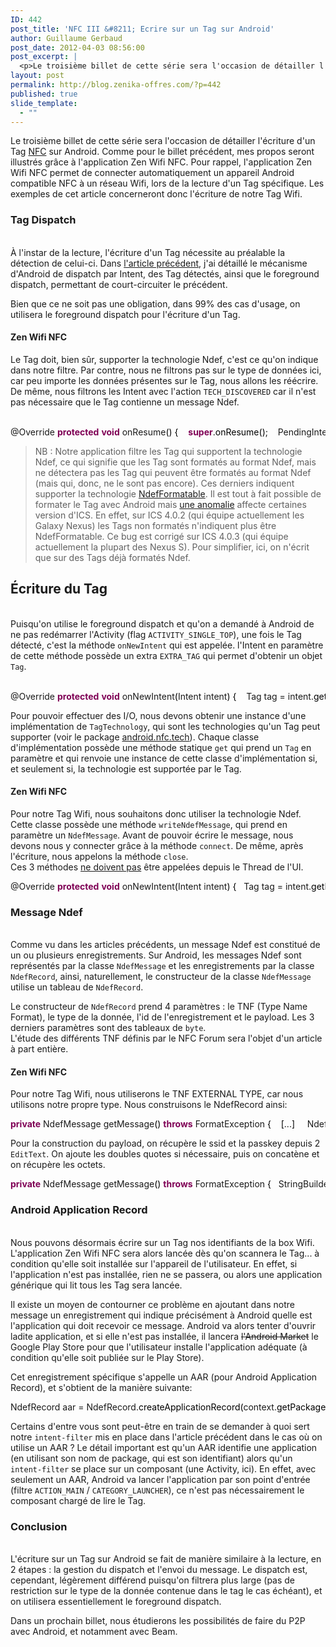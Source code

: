 ```yaml
---
ID: 442
post_title: 'NFC III &#8211; Ecrire sur un Tag sur Android'
author: Guillaume Gerbaud
post_date: 2012-04-03 08:56:00
post_excerpt: |
  <p>Le troisième billet de cette série sera l'occasion de détailler l'écriture d'un Tag <a href="/index.php?tag/nfc">NFC</a> sur Android. Comme pour le billet précédent, mes propos seront illustrés grâce à l'application Zen Wifi NFC. Pour rappel, l'application Zen Wifi NFC permet de connecter automatiquement un appareil Android compatible NFC à un réseau Wifi, lors de la lecture d'un Tag spécifique. Les exemples de cet article concerneront donc l'écriture de notre Tag Wifi.</p>
layout: post
permalink: http://blog.zenika-offres.com/?p=442
published: true
slide_template:
  - ""
---
```

<p>Le troisième billet de cette série sera l'occasion de détailler l'écriture d'un Tag <a href="/index.php?tag/nfc">NFC</a> sur Android. Comme pour le billet précédent, mes propos seront illustrés grâce à l'application Zen Wifi NFC. Pour rappel, l'application Zen Wifi NFC permet de connecter automatiquement un appareil Android compatible NFC à un réseau Wifi, lors de la lecture d'un Tag spécifique. Les exemples de cet article concerneront donc l'écriture de notre Tag Wifi.</p>
<!--more-->
<h3>Tag Dispatch</h3> <p><br />
À l'instar de la lecture, l'écriture d'un Tag nécessite au préalable la détection de celui-ci. Dans <a href="/index.php?post/2012/03/20/NFC-Lecture-d-un-Tag-sur-Android">l'article précédent</a>, j'ai détaillé le mécanisme d'Android de dispatch par Intent, des Tag détectés, ainsi que le foreground dispatch, permettant de court-circuiter le précédent. <br /></p> <p>Bien que ce ne soit pas une obligation, dans 99% des cas d'usage, on utilisera le foreground dispatch pour l'écriture d'un Tag.</p> <h4>Zen Wifi NFC</h4> <p>Le Tag doit, bien sûr, supporter la technologie Ndef, c'est ce qu'on indique dans notre filtre. Par contre, nous ne filtrons pas sur le type de données ici, car peu importe les données présentes sur le Tag, nous allons les réécrire.<br />
De même, nous filtrons les Intent avec l'action <code>TECH_DISCOVERED</code> car il n'est pas nécessaire que le Tag contienne un message Ndef.<br />
<br /></p> <pre class="java code java" style="font-family:inherit">@Override <span style="color: #7F0055; font-weight: bold;">protected</span> <span style="color: #7F0055; font-weight: bold;">void</span> onResume<span style="color: #000000;">&#40;</span><span style="color: #000000;">&#41;</span> <span style="color: #000000;">&#123;</span> 	<span style="color: #7F0055; font-weight: bold;">super</span>.<span style="color: #000000;">onResume</span><span style="color: #000000;">&#40;</span><span style="color: #000000;">&#41;</span>; 	PendingIntent pendingIntent = PendingIntent.<span style="color: #000000;">getActivity</span><span style="color: #000000;">&#40;</span>getApplicationContext<span style="color: #000000;">&#40;</span><span style="color: #000000;">&#41;</span>, 0, 			<span style="color: #7F0055; font-weight: bold;">new</span> Intent<span style="color: #000000;">&#40;</span><span style="color: #7F0055; font-weight: bold;">this</span>, getClass<span style="color: #000000;">&#40;</span><span style="color: #000000;">&#41;</span><span style="color: #000000;">&#41;</span>.<span style="color: #000000;">addFlags</span><span style="color: #000000;">&#40;</span>Intent.<span style="color: #000000;">FLAG_ACTIVITY_SINGLE_TOP</span><span style="color: #000000;">&#41;</span>, 0<span style="color: #000000;">&#41;</span>; &nbsp; 	IntentFilter ndef = <span style="color: #7F0055; font-weight: bold;">new</span> IntentFilter<span style="color: #000000;">&#40;</span>NfcAdapter.<span style="color: #000000;">ACTION_TECH_DISCOVERED</span><span style="color: #000000;">&#41;</span>; 	IntentFilter<span style="color: #000000;">&#91;</span><span style="color: #000000;">&#93;</span> intentFiltersArray = <span style="color: #7F0055; font-weight: bold;">new</span> IntentFilter<span style="color: #000000;">&#91;</span><span style="color: #000000;">&#93;</span> <span style="color: #000000;">&#123;</span>ndef<span style="color: #000000;">&#125;</span>; &nbsp; 	<span style="color: #000000;">String</span><span style="color: #000000;">&#91;</span><span style="color: #000000;">&#93;</span><span style="color: #000000;">&#91;</span><span style="color: #000000;">&#93;</span> techListsArray = <span style="color: #7F0055; font-weight: bold;">new</span> <span style="color: #000000;">String</span><span style="color: #000000;">&#91;</span><span style="color: #000000;">&#93;</span><span style="color: #000000;">&#91;</span><span style="color: #000000;">&#93;</span> <span style="color: #000000;">&#123;</span><span style="color: #7F0055; font-weight: bold;">new</span> <span style="color: #000000;">String</span><span style="color: #000000;">&#91;</span><span style="color: #000000;">&#93;</span> <span style="color: #000000;">&#123;</span>Ndef.<span style="color: #7F0055; font-weight: bold;">class</span>.<span style="color: #000000;">getName</span><span style="color: #000000;">&#40;</span><span style="color: #000000;">&#41;</span><span style="color: #000000;">&#125;</span><span style="color: #000000;">&#125;</span>; &nbsp; 	mNfcAdapter.<span style="color: #000000;">enableForegroundDispatch</span><span style="color: #000000;">&#40;</span><span style="color: #7F0055; font-weight: bold;">this</span>, pendingIntent, intentFiltersArray, techListsArray<span style="color: #000000;">&#41;</span>; <span style="color: #000000;">&#125;</span></pre> <blockquote><p>NB&nbsp;: Notre application filtre les Tag qui supportent la technologie Ndef, ce qui signifie que les Tag sont formatés au format Ndef, mais ne détectera pas les Tag qui peuvent être formatés au format Ndef (mais qui, donc, ne le sont pas encore). Ces derniers indiquent supporter la technologie <a href="http://developer.android.com/reference/android/nfc/tech/NdefFormatable.html">NdefFormatable</a>. Il est tout à fait possible de formater le Tag avec Android mais <a href="http://code.google.com/p/android/issues/detail?id=22258">une anomalie</a> affecte certaines version d'ICS. En effet, sur ICS 4.0.2 (qui équipe actuellement les Galaxy Nexus) les Tags non formatés n'indiquent plus être NdefFormatable. Ce bug est corrigé sur ICS 4.0.3 (qui équipe actuellement la plupart des Nexus S). Pour simplifier, ici, on n'écrit que sur des Tags déjà formatés Ndef.</p></blockquote> <h2>Écriture du Tag</h2> <p><br />
Puisqu'on utilise le foreground dispatch et qu'on a demandé à Android de ne pas redémarrer l'Activity (flag <code>ACTIVITY_SINGLE_TOP</code>), une fois le Tag détecté, c'est la méthode <code>onNewIntent</code> qui est appelée. l'Intent en paramètre de cette méthode possède un extra <code>EXTRA_TAG</code> qui permet d'obtenir un objet <code>Tag</code>.<br />
<br /></p> <pre class="java code java" style="font-family:inherit">@Override <span style="color: #7F0055; font-weight: bold;">protected</span> <span style="color: #7F0055; font-weight: bold;">void</span> onNewIntent<span style="color: #000000;">&#40;</span>Intent intent<span style="color: #000000;">&#41;</span> <span style="color: #000000;">&#123;</span> 	Tag tag = intent.<span style="color: #000000;">getParcelableExtra</span><span style="color: #000000;">&#40;</span>NfcAdapter.<span style="color: #000000;">EXTRA_TAG</span><span style="color: #000000;">&#41;</span>; 	<span style="color: #000000;">&#91;</span>...<span style="color: #000000;">&#93;</span> <span style="color: #000000;">&#125;</span></pre> <p>Pour pouvoir effectuer des I/O, nous devons obtenir une instance d'une implémentation de <code>TagTechnology</code>, qui sont les technologies qu'un Tag peut supporter (voir le package <a href="http://developer.android.com/reference/android/nfc/tech/package-summary.html">android.nfc.tech</a>). Chaque classe d'implémentation possède une méthode statique <code>get</code> qui prend un <code>Tag</code> en paramètre et qui renvoie une instance de cette classe d'implémentation si, et seulement si, la technologie est supportée par le Tag.</p> <h4>Zen Wifi NFC</h4> <p>Pour notre Tag Wifi, nous souhaitons donc utiliser la technologie Ndef. Cette classe possède une méthode <code>writeNdefMessage</code>, qui prend en paramètre un <code>NdefMessage</code>. Avant de pouvoir écrire le message, nous devons nous y connecter grâce à la méthode <code>connect</code>. De même, après l'écriture, nous appelons la méthode <code>close</code>.<br />
Ces 3 méthodes <ins>ne doivent pas</ins> être appelées depuis le Thread de l'UI. <br /></p> <pre class="java code java" style="font-family:inherit">@Override <span style="color: #7F0055; font-weight: bold;">protected</span> <span style="color: #7F0055; font-weight: bold;">void</span> onNewIntent<span style="color: #000000;">&#40;</span>Intent intent<span style="color: #000000;">&#41;</span> <span style="color: #000000;">&#123;</span> 	Tag tag = intent.<span style="color: #000000;">getParcelableExtra</span><span style="color: #000000;">&#40;</span>NfcAdapter.<span style="color: #000000;">EXTRA_TAG</span><span style="color: #000000;">&#41;</span>; 	<span style="color: #7F0055; font-weight: bold;">final</span> Ndef ndef = Ndef.<span style="color: #000000;">get</span><span style="color: #000000;">&#40;</span>tag<span style="color: #000000;">&#41;</span>; 	<span style="color: #7F0055; font-weight: bold;">new</span> <span style="color: #000000;">Thread</span><span style="color: #000000;">&#40;</span><span style="color: #7F0055; font-weight: bold;">new</span> <span style="color: #000000;">Runnable</span><span style="color: #000000;">&#40;</span><span style="color: #000000;">&#41;</span> <span style="color: #000000;">&#123;</span> &nbsp; 		@Override 		<span style="color: #7F0055; font-weight: bold;">public</span> <span style="color: #7F0055; font-weight: bold;">void</span> run<span style="color: #000000;">&#40;</span><span style="color: #000000;">&#41;</span> <span style="color: #000000;">&#123;</span> 			<span style="color: #7F0055; font-weight: bold;">try</span> <span style="color: #000000;">&#123;</span> 				ndef.<span style="color: #000000;">connect</span><span style="color: #000000;">&#40;</span><span style="color: #000000;">&#41;</span>; 				<span style="color: #7F0055; font-weight: bold;">try</span> <span style="color: #000000;">&#123;</span> 					ndef.<span style="color: #000000;">writeNdefMessage</span><span style="color: #000000;">&#40;</span>getMessage<span style="color: #000000;">&#40;</span><span style="color: #000000;">&#41;</span><span style="color: #000000;">&#41;</span>; 				<span style="color: #000000;">&#125;</span> 				<span style="color: #7F0055; font-weight: bold;">catch</span><span style="color: #000000;">&#40;</span>FormatException e<span style="color: #000000;">&#41;</span> <span style="color: #000000;">&#123;</span> 					Log.<span style="color: #000000;">e</span><span style="color: #000000;">&#40;</span><span style="color: #888888;">&quot;NFC&quot;</span>, e.<span style="color: #000000;">getMessage</span><span style="color: #000000;">&#40;</span><span style="color: #000000;">&#41;</span>, e<span style="color: #000000;">&#41;</span>; 				<span style="color: #000000;">&#125;</span> 				ndef.<span style="color: #000000;">close</span><span style="color: #000000;">&#40;</span><span style="color: #000000;">&#41;</span>; 			<span style="color: #000000;">&#125;</span> 			<span style="color: #7F0055; font-weight: bold;">catch</span><span style="color: #000000;">&#40;</span><span style="color: #000000;">IOException</span> e<span style="color: #000000;">&#41;</span> <span style="color: #000000;">&#123;</span> 				Log.<span style="color: #000000;">e</span><span style="color: #000000;">&#40;</span><span style="color: #888888;">&quot;NFC&quot;</span>, e.<span style="color: #000000;">getMessage</span><span style="color: #000000;">&#40;</span><span style="color: #000000;">&#41;</span>, e<span style="color: #000000;">&#41;</span>; 			<span style="color: #000000;">&#125;</span> 		<span style="color: #000000;">&#125;</span> 	<span style="color: #000000;">&#125;</span><span style="color: #000000;">&#41;</span>.<span style="color: #000000;">start</span><span style="color: #000000;">&#40;</span><span style="color: #000000;">&#41;</span>; <span style="color: #000000;">&#125;</span></pre> <h3>Message Ndef</h3> <p><br />
Comme vu dans les articles précédents, un message Ndef est constitué de un ou plusieurs enregistrements. Sur Android, les messages Ndef sont représentés par la classe <code>NdefMessage</code> et les enregistrements par la classe <code>NdefRecord</code>, ainsi, naturellement, le constructeur de la classe <code>NdefMessage</code> utilise un tableau de <code>NdefRecord</code>.<br /></p> <p>Le constructeur de <code>NdefRecord</code> prend 4 paramètres&nbsp;: le TNF (Type Name Format), le type de la donnée, l'id de l'enregistrement et le payload. Les 3 derniers paramètres sont des tableaux de <code>byte</code>.<br />
L'étude des différents TNF définis par le NFC Forum sera l'objet d'un article à part entière.</p> <h4>Zen Wifi NFC</h4> <p>Pour notre Tag Wifi, nous utiliserons le TNF EXTERNAL TYPE, car nous utilisons notre propre type. Nous construisons le NdefRecord ainsi: <br /></p> <pre class="java code java" style="font-family:inherit"><span style="color: #7F0055; font-weight: bold;">private</span> NdefMessage getMessage<span style="color: #000000;">&#40;</span><span style="color: #000000;">&#41;</span> <span style="color: #7F0055; font-weight: bold;">throws</span> FormatException <span style="color: #000000;">&#123;</span> 	<span style="color: #000000;">&#91;</span>...<span style="color: #000000;">&#93;</span> 	NdefRecord record = <span style="color: #7F0055; font-weight: bold;">new</span> NdefRecord<span style="color: #000000;">&#40;</span>NdefRecord.<span style="color: #000000;">TNF_EXTERNAL_TYPE</span>, 							<span style="color: #888888;">&quot;zenika.com:zenwifi&quot;</span>.<span style="color: #000000;">getBytes</span><span style="color: #000000;">&#40;</span><span style="color: #000000;">&#41;</span>, <span style="color: #7F0055; font-weight: bold;">new</span> <span style="color: #7F0055; font-weight: bold;">byte</span><span style="color: #000000;">&#91;</span>0<span style="color: #000000;">&#93;</span>, payload<span style="color: #000000;">&#41;</span>; &nbsp; 	NdefRecord<span style="color: #000000;">&#91;</span><span style="color: #000000;">&#93;</span> records = <span style="color: #000000;">&#123;</span>record<span style="color: #000000;">&#125;</span>; 	NdefMessage msg = <span style="color: #7F0055; font-weight: bold;">new</span> NdefMessage<span style="color: #000000;">&#40;</span>records<span style="color: #000000;">&#41;</span>; 	<span style="color: #7F0055; font-weight: bold;">return</span> msg; <span style="color: #000000;">&#125;</span></pre> <p>Pour la construction du payload, on récupère le ssid et la passkey depuis 2 <code>EditText</code>. On ajoute les doubles quotes si nécessaire, puis on concatène et on récupère les octets. <br /></p> <pre class="java code java" style="font-family:inherit"><span style="color: #7F0055; font-weight: bold;">private</span> NdefMessage getMessage<span style="color: #000000;">&#40;</span><span style="color: #000000;">&#41;</span> <span style="color: #7F0055; font-weight: bold;">throws</span> FormatException <span style="color: #000000;">&#123;</span> 	StringBuilder payloadBuilder = <span style="color: #7F0055; font-weight: bold;">new</span> StringBuilder<span style="color: #000000;">&#40;</span><span style="color: #000000;">&#41;</span>; &nbsp; 	<span style="color: #000000;">String</span> ssid = mSSID.<span style="color: #000000;">getText</span><span style="color: #000000;">&#40;</span><span style="color: #000000;">&#41;</span>.<span style="color: #000000;">toString</span><span style="color: #000000;">&#40;</span><span style="color: #000000;">&#41;</span>; 	<span style="color: #7F0055;font-weight: bold;">if</span><span style="color: #000000;">&#40;</span>TextUtils.<span style="color: #000000;">isEmpty</span><span style="color: #000000;">&#40;</span>ssid<span style="color: #000000;">&#41;</span><span style="color: #000000;">&#41;</span> <span style="color: #7F0055; font-weight: bold;">throw</span> <span style="color: #7F0055; font-weight: bold;">new</span> FormatException<span style="color: #000000;">&#40;</span><span style="color: #888888;">&quot;SSID is empty&quot;</span><span style="color: #000000;">&#41;</span>; &nbsp; 	<span style="color: #7F0055;font-weight: bold;">if</span><span style="color: #000000;">&#40;</span><span style="color: #000000;">!</span>ssid.<span style="color: #000000;">startsWith</span><span style="color: #000000;">&#40;</span>DOUBLE_QUOTE<span style="color: #000000;">&#41;</span><span style="color: #000000;">&#41;</span> payloadBuilder.<span style="color: #000000;">append</span><span style="color: #000000;">&#40;</span>DOUBLE_QUOTE<span style="color: #000000;">&#41;</span>; 	payloadBuilder.<span style="color: #000000;">append</span><span style="color: #000000;">&#40;</span>ssid<span style="color: #000000;">&#41;</span>; 	<span style="color: #7F0055;font-weight: bold;">if</span><span style="color: #000000;">&#40;</span><span style="color: #000000;">!</span>ssid.<span style="color: #000000;">endsWith</span><span style="color: #000000;">&#40;</span>DOUBLE_QUOTE<span style="color: #000000;">&#41;</span><span style="color: #000000;">&#41;</span> payloadBuilder.<span style="color: #000000;">append</span><span style="color: #000000;">&#40;</span>DOUBLE_QUOTE<span style="color: #000000;">&#41;</span>; &nbsp; 	<span style="color: #7F0055;font-weight: bold;">if</span><span style="color: #000000;">&#40;</span>payloadBuilder.<span style="color: #000000;">length</span><span style="color: #000000;">&#40;</span><span style="color: #000000;">&#41;</span> <span style="color: #000000;">&lt;</span>= <span style="color: #cc66cc;">2</span><span style="color: #000000;">&#41;</span> <span style="color: #7F0055; font-weight: bold;">throw</span> <span style="color: #7F0055; font-weight: bold;">new</span> FormatException<span style="color: #000000;">&#40;</span><span style="color: #888888;">&quot;SSID is empty&quot;</span><span style="color: #000000;">&#41;</span>; &nbsp; 	<span style="color: #7F0055; font-weight: bold;">int</span> ssidSize = payloadBuilder.<span style="color: #000000;">length</span><span style="color: #000000;">&#40;</span><span style="color: #000000;">&#41;</span>; &nbsp; 	<span style="color: #000000;">String</span> pwd = mPSK.<span style="color: #000000;">getText</span><span style="color: #000000;">&#40;</span><span style="color: #000000;">&#41;</span>.<span style="color: #000000;">toString</span><span style="color: #000000;">&#40;</span><span style="color: #000000;">&#41;</span>; 	<span style="color: #7F0055;font-weight: bold;">if</span><span style="color: #000000;">&#40;</span>TextUtils.<span style="color: #000000;">isEmpty</span><span style="color: #000000;">&#40;</span>pwd<span style="color: #000000;">&#41;</span><span style="color: #000000;">&#41;</span> <span style="color: #7F0055; font-weight: bold;">throw</span> <span style="color: #7F0055; font-weight: bold;">new</span> FormatException<span style="color: #000000;">&#40;</span><span style="color: #888888;">&quot;Password is empty&quot;</span><span style="color: #000000;">&#41;</span>; &nbsp; 	<span style="color: #7F0055;font-weight: bold;">if</span><span style="color: #000000;">&#40;</span><span style="color: #000000;">!</span>pwd.<span style="color: #000000;">startsWith</span><span style="color: #000000;">&#40;</span>DOUBLE_QUOTE<span style="color: #000000;">&#41;</span><span style="color: #000000;">&#41;</span> payloadBuilder.<span style="color: #000000;">append</span><span style="color: #000000;">&#40;</span>DOUBLE_QUOTE<span style="color: #000000;">&#41;</span>; 	payloadBuilder.<span style="color: #000000;">append</span><span style="color: #000000;">&#40;</span>pwd<span style="color: #000000;">&#41;</span>; 	<span style="color: #7F0055;font-weight: bold;">if</span><span style="color: #000000;">&#40;</span><span style="color: #000000;">!</span>pwd.<span style="color: #000000;">endsWith</span><span style="color: #000000;">&#40;</span>DOUBLE_QUOTE<span style="color: #000000;">&#41;</span><span style="color: #000000;">&#41;</span> payloadBuilder.<span style="color: #000000;">append</span><span style="color: #000000;">&#40;</span>DOUBLE_QUOTE<span style="color: #000000;">&#41;</span>; &nbsp; 	<span style="color: #7F0055;font-weight: bold;">if</span><span style="color: #000000;">&#40;</span>payloadBuilder.<span style="color: #000000;">length</span><span style="color: #000000;">&#40;</span><span style="color: #000000;">&#41;</span> <span style="color: #000000;">&lt;</span>= ssidSize + <span style="color: #cc66cc;">2</span><span style="color: #000000;">&#41;</span> <span style="color: #7F0055; font-weight: bold;">throw</span> <span style="color: #7F0055; font-weight: bold;">new</span> FormatException<span style="color: #000000;">&#40;</span><span style="color: #888888;">&quot;Password is empty&quot;</span><span
style="color: #000000;">&#41;</span>; &nbsp; 	<span style="color: #7F0055; font-weight: bold;">byte</span><span style="color: #000000;">&#91;</span><span style="color: #000000;">&#93;</span> payload = payloadBuilder.<span style="color: #000000;">toString</span><span style="color: #000000;">&#40;</span><span style="color: #000000;">&#41;</span>.<span style="color: #000000;">getBytes</span><span style="color: #000000;">&#40;</span><span style="color: #000000;">&#41;</span>; &nbsp; 	<span style="color: #000000;">&#91;</span>...<span style="color: #000000;">&#93;</span> 	<span style="color: #7F0055; font-weight: bold;">return</span> msg; <span style="color: #000000;">&#125;</span></pre> <h3>Android Application Record</h3> <p><br />
Nous pouvons désormais écrire sur un Tag nos identifiants de la box Wifi. L'application Zen Wifi NFC sera alors lancée dès qu'on scannera le Tag... à condition qu'elle soit installée sur l'appareil de l'utilisateur. En effet, si l'application n'est pas installée, rien ne se passera, ou alors une application générique qui lit tous les Tag sera lancée.<br /></p> <p>Il existe un moyen de contourner ce problème en ajoutant dans notre message un enregistrement qui indique précisément à Android quelle est l'application qui doit recevoir ce message. Android va alors tenter d'ouvrir ladite application, et si elle n'est pas installée, il lancera <del>l'Android Market</del> le Google Play Store pour que l'utilisateur installe l'application adéquate (à condition qu'elle soit publiée sur le Play Store).</p> <p>Cet enregistrement spécifique s'appelle un AAR (pour Android Application Record), et s'obtient de la manière suivante: <br /></p> <pre class="java code java" style="font-family:inherit">NdefRecord aar = NdefRecord.<span style="color: #000000;">createApplicationRecord</span><span style="color: #000000;">&#40;</span>context.<span style="color: #000000;">getPackageName</span><span style="color: #000000;">&#40;</span><span style="color: #000000;">&#41;</span><span style="color: #000000;">&#41;</span>;</pre> <p>Certains d'entre vous sont peut-être en train de se demander à quoi sert notre <code>intent-filter</code> mis en place dans l'article précédent dans le cas où on utilise un AAR&nbsp;? Le détail important est qu'un AAR identifie une application (en utilisant son nom de package, qui est son identifiant) alors qu'un <code>intent-filter</code> se place sur un composant (une Activity, ici). En effet, avec seulement un AAR, Android va lancer l'application par son point d'entrée (filtre <code>ACTION_MAIN</code> / <code>CATEGORY_LAUNCHER</code>), ce n'est pas nécessairement le composant chargé de lire le Tag.</p> <h3>Conclusion</h3> <p><br />
L'écriture sur un Tag sur Android se fait de manière similaire à la lecture, en 2 étapes&nbsp;: la gestion du dispatch et l'envoi du message. Le dispatch est, cependant, légèrement différend puisqu'on filtrera plus large (pas de restriction sur le type de la donnée contenue dans le tag le cas échéant), et on utilisera essentiellement le foreground dispatch.<br /></p> <p>Dans un prochain billet, nous étudierons les possibilités de faire du P2P avec Android, et notamment avec Beam.</p>